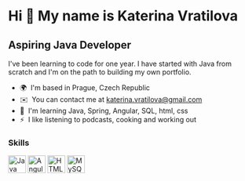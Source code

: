 Hi 👋 My name is Katerina Vratilova
===================================

Aspiring Java Developer
-----------------------

I've been learning to code for one year. I have started with Java from scratch and I'm on the path to building my own portfolio.

* 🌍  I'm based in Prague, Czech Republic
* ✉️  You can contact me at [katerina.vratilova@gmail.com](mailto:katerina.vratilova@gmail.com)
* 🧠  I'm learning Java, Spring, Angular, SQL, html, css
* ⚡  I like listening to podcasts, cooking and working out

### Skills


<p align="left">
<a href="https://www.oracle.com/java/" target="_blank" rel="noreferrer"><img src="https://raw.githubusercontent.com/danielcranney/readme-generator/main/public/icons/skills/java-colored.svg" width="36" height="36" alt="Java" /></a>
<a href="https://angular.io/" target="_blank" rel="noreferrer"><img src="https://raw.githubusercontent.com/danielcranney/readme-generator/main/public/icons/skills/angularjs-colored.svg" width="36" height="36" alt="Angular" /></a>
<a href="https://developer.mozilla.org/en-US/docs/Glossary/HTML5" target="_blank" rel="noreferrer"><img src="https://raw.githubusercontent.com/danielcranney/readme-generator/main/public/icons/skills/html5-colored.svg" width="36" height="36" alt="HTML5" /></a>
<a href="https://www.mysql.com/" target="_blank" rel="noreferrer"><img src="https://raw.githubusercontent.com/danielcranney/readme-generator/main/public/icons/skills/mysql-colored.svg" width="36" height="36" alt="MySQL" /></a>
</p>
